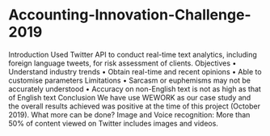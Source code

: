 # Accounting-Innovation-Challenge-2019

Introduction
Used Twitter API to conduct real-time text analytics, including foreign language tweets, for risk assessment of clients.
Objectives
•	Understand industry trends
•	Obtain real-time and recent opinions
•	Able to customise parameters
Limitations
•	Sarcasm or euphemisms may not be accurately understood
•	Accuracy on non-English text is not as high as that of English text
Conclusion
We have use WEWORK as our case study and the overall results achieved was positive at the time of this project (October 2019).
What more can be done?
Image and Voice recognition: More than 50% of content viewed on Twitter includes images and videos.
